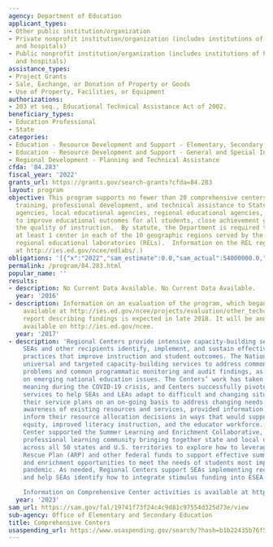 ```yaml
---
agency: Department of Education
applicant_types:
- Other public institution/organization
- Private nonprofit institution/organization (includes institutions of higher education
  and hospitals)
- Public nonprofit institution/organization (includes institutions of higher education
  and hospitals)
assistance_types:
- Project Grants
- Sale, Exchange, or Donation of Property or Goods
- Use of Property, Facilities, or Equipment
authorizations:
- 203 et seq., Educational Technical Assistance Act of 2002.
beneficiary_types:
- Education Professional
- State
categories:
- Education - Resource Development and Support - Elementary, Secondary Education
- Education - Resource Development and Support - General and Special Interest Organizations
- Regional Development - Planning and Technical Assistance
cfda: '84.283'
fiscal_year: '2022'
grants_url: https://grants.gov/search-grants?cfda=84.283
layout: program
objective: This program supports no fewer than 20 comprehensive centers that provide
  training, professional development, and technical assistance to State educational
  agencies, local educational agencies, regional educational agencies, and schools
  to improve educational outcomes for all students, close achievement gaps, and improve
  the quality of instruction.  By statute, the Department is required to establish
  at least 1 center in each of the 10 geographic regions served by the Department's
  regional educational laboratories (RELs).  Information on the REL regions is available
  at http://ies.ed.gov/ncee/edlabs/.)
obligations: '[{"x":"2022","sam_estimate":0.0,"sam_actual":54000000.0,"usa_spending_actual":53973466.54},{"x":"2023","sam_estimate":55000000.0,"sam_actual":0.0,"usa_spending_actual":54689770.9},{"x":"2024","sam_estimate":55000000.0,"sam_actual":0.0,"usa_spending_actual":1500000.0}]'
permalink: /program/84.283.html
popular_name: ''
results:
- description: No Current Data Available. No Current Data Available.
  year: '2016'
- description: Information on an evaluation of the program, which began in 2013, is
    available at http://ies.ed.gov/ncee/projects/evaluation/other_techcenters12.asp.  A
    report describing findings is expected in late 2018. It will be announced and
    available on http://ies.ed.gov/ncee.
  year: '2017'
- description: 'Regional Centers provide intensive capacity-building services to help
    SEAs and other recipients identify, implement, and sustain effective evidence-based
    practices that improve instruction and student outcomes. The National Center provides
    universal and targeted capacity-building services to address common high-leverage
    problems and common programmatic monitoring and audit findings, as well as information
    on emerging national education issues. The Centers’ work has taken on additional
    meaning during the COVID-19 crisis, and Centers successfully pivoted to provide
    services to help SEAs and LEAs adapt to difficult and changing situations, revising
    their service plans on an on-going basis to address changing needs. Centers raised
    awareness of existing resources and services, provided information to SEAs to
    inform their resource allocation decisions in ways that would support educational
    equity, improved literacy instruction, and the educator workforce. The National
    Center supported the Summer Learning and Enrichment Collaborative, a national
    professional learning community bringing together state and local organizations
    across all 50 states and U.S. territories to explore how to leverage American
    Rescue Plan (ARP) and other federal funds to support effective summer learning
    and enrichment opportunities to meet the needs of students most impacted by the
    pandemic. As needed, Regional Centers support SEAs implementing recovery plans
    and help SEAs identify how to integrate stimulus funding into ESEA plans.

    Information on Comprehensive Center activities is available at https://compcenternetwork.org/.'
  year: '2023'
sam_url: https://sam.gov/fal/19741f73f24c4c9d81c97554d325d73e/view
sub-agency: Office of Elementary and Secondary Education
title: Comprehensive Centers
usaspending_url: https://www.usaspending.gov/search/?hash=b1b22435b76f55d91fa8a52cf688f096
---
```

